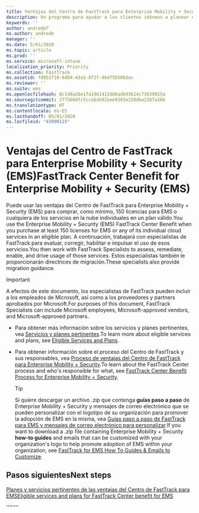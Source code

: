 ```yaml
---
title: Ventajas del Centro de FastTrack para Enterprise Mobility + Security (EMS)
description: Un programa para ayudar a los clientes idóneos a planear e implementar Intune y Azure Active Directory Premium.
keywords: ''
author: andredm7
ms.author: andredm
manager: ''
ms.date: 5/01/2020
ms.topic: article
ms.prod: ''
ms.service: microsoft-intune
localization_priority: Priority
ms.collection: FastTrack
ms.assetid: fd951f10-6404-43a3-8f2f-464f5b5003ac
ms.reviewer: ''
ms.suite: ems
ms.openlocfilehash: 8c148a26e1fa19b1413dd6adb93624c73639015a
ms.sourcegitcommit: 2775660fc5ccab2e92aee9383e326dba22b7a16b
ms.translationtype: HT
ms.contentlocale: es-ES
ms.lasthandoff: 05/01/2020
ms.locfileid: "43999115"
---
```

# <a name="fasttrack-center-benefit-for-enterprise-mobility--security-ems"></a><span data-ttu-id="b7fac-103">Ventajas del Centro de FastTrack para Enterprise Mobility + Security (EMS)</span><span class="sxs-lookup"><span data-stu-id="b7fac-103">FastTrack Center Benefit for Enterprise Mobility + Security (EMS)</span></span>

<span data-ttu-id="b7fac-104">Puede usar las ventajas del Centro de FastTrack para Enterprise Mobility + Security (EMS) para comprar, como mínimo, 150 licencias para EMS o cualquiera de los servicios en la nube individuales en un plan válido.</span><span class="sxs-lookup"><span data-stu-id="b7fac-104">You use the Enterprise Mobility + Security (EMS) FastTrack Center Benefit when you purchase at least 150 licenses for EMS or any of its individual cloud services in an eligible plan.</span></span> <span data-ttu-id="b7fac-105">A continuación, trabajará con especialistas de FastTrack para evaluar, corregir, habilitar e impulsar el uso de esos servicios.</span><span class="sxs-lookup"><span data-stu-id="b7fac-105">You then work with FastTrack Specialists to assess, remediate, enable, and drive usage of those services.</span></span> <span data-ttu-id="b7fac-106">Estos especialistas también le proporcionarán directrices de migración.</span><span class="sxs-lookup"><span data-stu-id="b7fac-106">These specialists also provide migration guidance.</span></span> 

> [!IMPORTANT]
> <span data-ttu-id="b7fac-107">A efectos de este documento, los especialistas de FastTrack pueden incluir a los empleados de Microsoft, así como a los proveedores y partners aprobados por Microsoft.</span><span class="sxs-lookup"><span data-stu-id="b7fac-107">For purposes of this document, FastTrack Specialists can include Microsoft employees, Microsoft-approved vendors, and Microsoft-approved partners.</span></span>

- <span data-ttu-id="b7fac-108">Para obtener más información sobre los servicios y planes pertinentes, vea [Servicios y planes pertinentes](M365-eligible-services-and-plans.md).</span><span class="sxs-lookup"><span data-stu-id="b7fac-108">To learn more about eligible services and plans, see [Eligible Services and Plans](M365-eligible-services-and-plans.md).</span></span>

- <span data-ttu-id="b7fac-109">Para obtener información sobre el proceso del Centro de FastTrack y sus responsables, vea [Proceso de ventajas del Centro de FastTrack para Enterprise Mobility + Security](EMS-fasttrack-process.md).</span><span class="sxs-lookup"><span data-stu-id="b7fac-109">To learn about the FastTrack Center process and who's responsible for what, see [FastTrack Center Benefit Process for Enterprise Mobility + Security](EMS-fasttrack-process.md).</span></span>

    > [!TIP]
    > <span data-ttu-id="b7fac-110">Si quiere descargar un archivo .zip que contenga **guías paso a paso** de Enterprise Mobility + Security y mensajes de correo electrónico que se pueden personalizar con el logotipo de su organización para promover la adopción de EMS en la misma, vea [Guías paso a paso de FastTrack para EMS y mensajes de correo electrónico para personalizar](https://gallery.technet.microsoft.com/FastTrack-for-EMS-How-To-f170da4c).</span><span class="sxs-lookup"><span data-stu-id="b7fac-110">If you want to download a .zip file containing Enterprise Mobility + Security **how-to guides** and emails that can be customized with your organization's logo to help promote adoption of EMS within your organization, see [FastTrack for EMS How To Guides & Emails to Customize](https://gallery.technet.microsoft.com/FastTrack-for-EMS-How-To-f170da4c).</span></span>

## <a name="next-steps"></a><span data-ttu-id="b7fac-111">Pasos siguientes</span><span class="sxs-lookup"><span data-stu-id="b7fac-111">Next steps</span></span>

[<span data-ttu-id="b7fac-112">Planes y servicios pertinentes de las ventajas del Centro de FastTrack para EMS</span><span class="sxs-lookup"><span data-stu-id="b7fac-112">Eligible services and plans for FastTrack Center benefit for EMS</span></span>](M365-eligible-services-and-plans.md)

<span data-ttu-id="b7fac-113">''''</span><span class="sxs-lookup"><span data-stu-id="b7fac-113">''''</span></span>